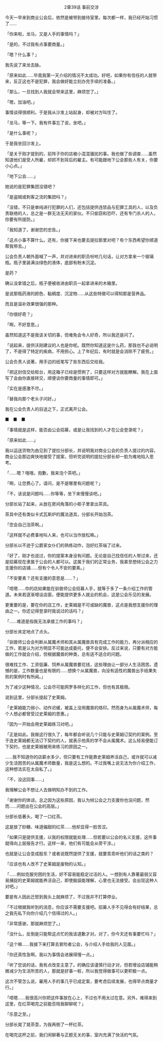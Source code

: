 <p align="center">2章39话 事前交涉</p>

今天一早来到商业公会后，依然是被带到接待室里。每次都一样，我已经开始习惯了……

「你来啦，龙马，又是人手的事情吗？」

「是的，不过我有点事要商量。」

「嗯？什么事？」

我先说了来龙去脉。

「原来如此……毕竟我第一天介绍的情况不太成功。好吧，如果你有信任的人就带来，反正这也不是犯罪，我会做好能立刻办完手续的准备。」

「那么，一旦找到人我就会带来这里，麻烦您了。」

「嗯，加油吧。」

事情谈得很顺利，于是我从沙发上站起身，却被对方叫住了。

「龙马，等一下。我有件事忘了说，坐吧。」

「是什么事呢？」

于是我坐回沙发上。

「是关于刚才提到的，前阵子你的店被小混混骚扰的事。我也做了些调查……虽然知道他们是受人所雇，却抓不到背后的雇主。有可能跟地下公会那些人有关，你要小心点。」

「地下公会……」

她说的是犯罪集团没错吧？

「是盗贼或刺客之流的集团吗？」

「没错，不只是单纯进行犯罪的人们，还包括提供违禁品与犯罪工具的人，以及负责联络的人，总之是一群无法无天的家伙。不只偷窃和恐吓，还有专门杀人的人，你要有所提防。」

「我知道了，谢谢您的忠告。」

「这点小事不算什么。还有，你接下来也要去提拉那里对吧？有个东西希望你顺道帮我带去。」

公会负责人朝外面喊了一声，并对进来的职员吩咐几句话，让对方拿来一个玻璃瓶。瓶子里装满淡绿色的液体，底部有粉末沉淀。

是药？

确认没拿错之后，瓶子便被收进由职员一起拿进来的木箱里。

是说那瓶药液的颜色、黏稠度、沉淀物……从这些特徵可以得知那是营养品。

而且是滋补效果很强的那种。

「你很好奇？」

「啊，不好意思。」

虽然知道这不是我该关切的事，但难免会令人好奇，所以我还是问了。

「说起来，提供沃刚建议的人也是你呢。既然你知道这是什么药，那我也不必说明了，不是得了特定的疾病，不用担心。上了年纪后，有时就是会消除不了疲劳。」

公会负责人说著，用手边的纸笔写了些东西后交给我。

「把这封信交给柜台，用这箱子已经是惯例了，只要这样对方就能瞭解。我在上面写了会由你直接转交，顺便谈你要商量的事情即可。」

「实在是感激不尽。」

「替我向那个老头子问好。」

我在公会负责人的目送之下，正式离开公会。

■　■　■

「事情就是这样，能否由公会招募，或是让我找到的人才在公会登录呢？」

「原来如此……」

我以运送货物为由见到了提拉分部长，并说明我对商业公会的负责人提过的内容。商业公会那边爽快地接受了提案，但听完说明的提拉分部长却一脸为难地陷入思考。

「……嗯？哦哦，抱歉，我来泡个茶吧。」

「啊，让您费心了。请问，是不是哪里有问题呢？」

「不，该说是问题吗……你等等，坐下来慢慢谈吧。」

分部长站了起来，从放在房间角落的小柜子里拿出茶具。

茶具中还有类似卡式瓦斯炉的魔法道具，分部长开始泡茶。

「您会自己泡茶啊。」

「这样就不必费事地叫人来，也可以当作放松嘛。」

分部长以不逊于公爵家女仆们的熟练动作，泡好红茶端了过来。

「好了，刚才也说过，你的提案本身没有问题。无论是自己找信任的人带过来，还是招募现在隶属于公会的人都可以。这属于我们的正常业务，我甚至想倾公会之力支援你的店铺……但有个令人不安的要素。」

「不安要素？还有支援的意思是……？」

「唔嗯……你的店如果能在驯兽师公会招募人手，就等于多了一条介绍工作的管道。未来若逐渐增设店面，便能提供更多人就业的机会，这是公会乐见的发展。

更重要的是，要在你的店工作，史莱姆是不可或缺的魔兽，这点是我想支援你的理由之一。你还记得登录时我说过的话吗？」

「……难道是指我无法承接工作的事吗？」

分部长肯定地点了点头。

「驯兽师公会会判断从属魔术师和其从属魔兽具有完成工作的能力，再分派相应的工作，若是认为对方明显不可能达成委托，便不会安排。反过来说，只要有对方能做的工作就会介绍，但根据魔兽的种类，总有适不适合的问题。

很难找工作、工资低廉、饲养从属魔兽要花钱，这些理由让一部分人生活困苦。遗憾的是，工作数量也是有限的……想换个从属魔兽，向没有适性的魔兽出手结果失败的案例时有所闻。」

为了减少这种情况，公会尽可能网罗多样化的工作，但也有其极限。

说到这里，分部长提起了史莱姆。

「史莱姆能力弱小、动作迟缓，被盖上没用魔兽的烙印。然而身为从属魔术师，每个人想必都曾受过史莱姆的恩惠。」

「因为一开始会用史莱姆练习对吧。」

「正是如此。我做这行很久了，每年都会听说几个只能与史莱姆订契约的案例。至于连史莱姆都无法订下契约的人，就表示他真的学不会从属魔术。这么轻易便能订下契约，也是史莱姆被用来练习的原因之一。

……我不知道你的店薪水多少，但只要有工作能靠史莱姆养活自己，或许就可以减少生活困苦的从属魔术师数量，我是这么想的。不过我嘴上说无法为你介绍工作，这种想法实在太自私了。」

「不，没这回事……」

我理解公会不想让人去做明知办不到的工作。

「谢谢你的体谅。总之因为这些原因，我认为倾公会之力支援你也没问题，然而……问题出在公会的高层。」

分部长低著头，喝了一口红茶。

这是放了砂糖、味道偏甜的红茶……他却显得一脸苦涩。

「如果只是提供支援，以我的权限就能处理……但若要以公会的名义支援，这件事就得向上层报告才行。这样一来，他们有可能会从旁干涉。」

也就是让公会变成股东？或者说既然提供了支援，就要乖乖听他们的话之类的？

「应该也有人改不了史莱姆是废物的认知。」

「……例如克服穷困的生活，好不容易能稳定过活的人。一想到有人靠著最弱又容易捕捉的史莱姆就能养活自己，即使脑袋能理解，心里也无法接受。会出现这种人对吧。」

要是有人因此迁怒到我头上就麻烦了，不过我并不打算停业。

「不过根据我听到的消息，你应该不需要支援吧。招募人手不见得会有好结果，总之我先私下向你介绍几个信得过的人。」

「非常感谢，那就麻烦您了。」

「没什么，反倒是只能帮这点忙的我该道歉才对。对了，你今天还有事要忙吗？」

「这个嘛……我接下来打算去冒险者公会，与介绍人手给我的人见面。」

「你还真性急啊，我以为事情会进展得慢一点。」

「听了您说的话，我有点改变主意了。的确应该谨慎行动才对，但若增设店铺能稍微减少为生活所苦的人，那就是好事一桩，所以我觉得做事可以更积极一点。

这次不管怎么说，雇用人手的事几乎已成定案，要考虑后续发展，也得早点商量才行。」

「唔嗯……我很高兴你把这件事放在心上，不过也不用太过在意。另外，难得来到这里，在红茶喝完之前能否陪我聊聊呢？」

「乐意之至。」

分部长晃了晃茶壶，为我再倒了一杯红茶。

在喝完这杯之前，我们闲聊著与正题无关的事，室内充满了快活的气氛。

